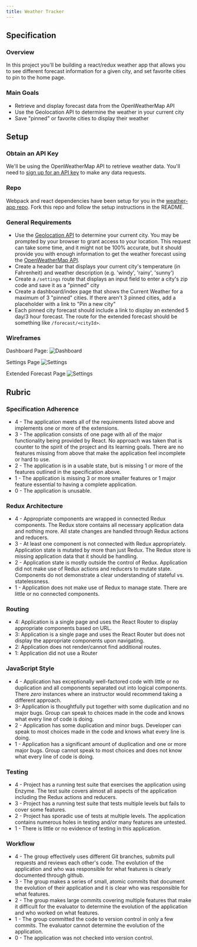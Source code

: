 ```yaml
---
title: Weather Tracker
---
```



## Specification

### Overview

In this project you'll be building a react/redux weather app that allows you to see different forecast information for a given city, and set favorite cities to pin to the home page.

### Main Goals

  - Retrieve and display forecast data from the OpenWeatherMap API 
  - Use the Geolocation API to determine the weather in your current city 
  - Save "pinned" or favorite cities to display their weather 


## Setup

### Obtain an API Key

We'll be using the OpenWeatherMap API to retrieve weather data. You'll need to [sign up for an API key](http://openweathermap.org/appid) to make any data requests.

### Repo
Webpack and react dependencies have been setup for you in the [weather-app repo](https://github.com/turingschool-examples/weather-forecast). Fork this repo and follow the setup instructions in the README.

### General Requirements

  - Use the [Geolocation API](https://developer.mozilla.org/en-US/docs/Web/API/Geolocation/Using_geolocation) to determine your current city. You may be prompted by your browser to grant access to your location. This request can take some time, and it might not be 100% accurate, but it should provide you with enough information to get the weather forecast using the [OpenWeatherMap API](https://openweathermap.org/api).
  - Create a header bar that displays your current city's temperature (in Fahrenheit) and weather description (e.g. 'windy', 'rainy', 'sunny')
  - Create a `/settings` route that displays an input field to enter a city's zip code and save it as a "pinned" city
  - Create a dashboard/index page that shows the Current Weather for a maximum of 3 "pinned" cities. If there aren't 3 pinned cities, add a placeholder with a link to "Pin a new city"
  - Each pinned city forecast should include a link to display an extended 5 day/3 hour forecast. The route for the extended forecast should be something like `/forecast/<cityId>`.

### Wireframes
Dashboard Page:
![Dashboard](../assets/images/projects/weather-forecast/dashboard.png)

Settings Page
![Settings](../assets/images/projects/weather-forecast/settings.png)

Extended Forecast Page
![Settings](../assets/images/projects/weather-forecast/extended-forecast.png)

## Rubric

### Specification Adherence

* 4 - The application meets all of the requirements listed above and implements one or more of the extensions.
* 3 - The application consists of one page with all of the major functionality being provided by React. No approach was taken that is counter to the spirit of the project and its learning goals. There are no features missing from above that make the application feel incomplete or hard to use.
* 2 - The application is in a usable state, but is missing 1 or more of the features outlined in the specification above.
* 1 - The application is missing 3 or more smaller features or 1 major feature essential to having a complete application.
* 0 - The application is unusable.

### Redux Architecture

* 4 - Appropriate components are wrapped in connected Redux components. The Redux store contains all necessary application data and nothing more. All state changes are handled through Redux actions and reducers.
* 3 - At least one component is not connected with Redux appropriately. Application state is mutated by more than just Redux. The Redux store is missing application data that it should be handling.
* 2 - Application state is mostly outside the control of Redux. Application did not make use of Redux actions and reducers to mutate state. Components do not demonstrate a clear understanding of stateful vs. statelessness.
* 1 - Application does not make use of Redux to manage state. There are little or no connected components.

### Routing

- 4: Application is a single page and uses the React Router to display appropriate components based on URL.
- 3:  Application is a single page and uses the React Router but does not display the appropriate components upon navigating.
- 2:  Application does not render/cannot find additional routes.
- 1:  Application did not use a Router

### JavaScript Style

* 4 - Application has exceptionally well-factored code with little or no duplication and all components separated out into logical components. There _zero_ instances where an instructor would recommend taking a different approach.
* 3- Application is thoughtfully put together with some duplication and no major bugs. Group can speak to choices made in the code and knows what every line of code is doing.
* 2 - Application has some duplication and minor bugs. Developer can speak to most choices made in the code and knows what every line is doing.
* 1 - Application has a significant amount of duplication and one or more major bugs. Group cannot speak to most choices and does not know what every line of code is doing.

### Testing

* 4 - Project has a running test suite that exercises the application using Enzyme. The test suite covers almost all aspects of the application including the Redux actions and reducers.
* 3 - Project has a running test suite that tests multiple levels but fails to cover some features.
* 2 - Project has sporadic use of tests at multiple levels. The application contains numerous holes in testing and/or many features are untested.
* 1 - There is little or no evidence of testing in this application.

### Workflow

* 4 - The group effectively uses different Git branches, submits pull requests and reviews each other's code. The evolution of the application and who was responsible for what features is clearly documented through github.
* 3 - The group makes a series of small, atomic commits that document the evolution of their application and it is clear who was responsible for what features.
* 2 - The group makes large commits covering multiple features that make it difficult for the evaluator to determine the evolution of the application and who worked on what features.
* 1 - The group committed the code to version control in only a few commits. The evaluator cannot determine the evolution of the application.
* 0 - The application was not checked into version control.